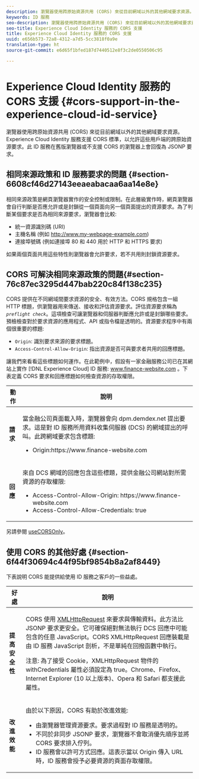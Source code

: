 ```yaml
---
description: 瀏覽器使用跨原始資源共用 (CORS) 來從目前網域以外的其他網域要求資源。Experience Cloud Identity 服務支援 CORS 標準，以允許這些用戶端的跨原始資源要求。此 ID 服務在舊版瀏覽器或不支援 CORS 的瀏覽器上會回復為 JSONP 要求。
keywords: ID 服務
seo-description: 瀏覽器使用跨原始資源共用 (CORS) 來從目前網域以外的其他網域要求資源。Experience Cloud Identity 服務支援 CORS 標準，以允許這些用戶端的跨原始資源要求。此 ID 服務在舊版瀏覽器或不支援 CORS 的瀏覽器上會回復為 JSONP 要求。
seo-title: Experience Cloud Identity 服務的 CORS 支援
title: Experience Cloud Identity 服務的 CORS 支援
uuid: e656b573-72a8-4312-a7d5-5cc3818f0a9e
translation-type: ht
source-git-commit: e6d65f1bfed187d7440512e8f3c2de0550506c95

---
```



# Experience Cloud Identity 服務的 CORS 支援 {#cors-support-in-the-experience-cloud-id-service}

瀏覽器使用跨原始資源共用 (CORS) 來從目前網域以外的其他網域要求資源。Experience Cloud Identity 服務支援 CORS 標準，以允許這些用戶端的跨原始資源要求。此 ID 服務在舊版瀏覽器或不支援 CORS 的瀏覽器上會回復為 JSONP 要求。

## 相同來源政策和 ID 服務要求的問題 {#section-6608cf46d27143eeaeabacaa6aa14e8e}

相同來源政策是網頁瀏覽器實作的安全控制或限制。在此層級實作時，網頁瀏覽器會自行判斷是否應允許或是封鎖從一個頁面向另一個頁面提出的資源要求。為了判斷某個要求是否為相同來源要求，瀏覽器會比較:

* 統一資源識別碼 (URI)
* 主機名稱 (例如 http://www.my-webpage-example.com)
* 連接埠號碼 (例如連接埠 80 和 440 用於 HTTP 和 HTTPS 要求)

如果兩個頁面共用這些特性則瀏覽器會允許要求，若不共用則封鎖資源要求。

## CORS 可解決相同來源政策的問題{#section-76c87ec3295d447bab220c84f138c235}

CORS 提供在不同網域間要求資源的安全、有效方法。CORS 規格包含一組 HTTP 標題，供瀏覽器用來傳送、接收和評估資源要求。評估資源要求稱為&#x200B;*`preflight check`*。這項檢查可讓瀏覽器和伺服器判斷應允許或是封鎖哪些要求。預檢檢查對於要求資源的應用程式、API 或指令檔是透明的。資源要求程序中有兩個很重要的標題:

* `Origin`: 識別要求來源的要求標題。
* `Access-Control-Allow-Origin`: 指出資源是否可與要求者共用的回應標題。

讓我們來看看這些標題如何運作。在此範例中，假設有一家金融服務公司已在其網站上實作 [!DNL Experience Cloud] ID 服務: www.finance-website.com 。下表定義 CORS 要求和回應標題如何檢查資源的存取權限。

<table id="table_B004ACF52B5A4D33B1DCF7EA77BE4E6D"> 
 <thead> 
  <tr> 
   <th colname="col1" class="entry"> 動作 </th> 
   <th colname="col2" class="entry"> 說明 </th> 
  </tr> 
 </thead>
 <tbody> 
  <tr> 
   <td colname="col1"> <p> <b>請求</b> </p> </td> 
   <td colname="col2"> <p>當金融公司頁面載入時，瀏覽器會向 <span class="codeph">dpm.demdex.net</span> 提出要求。這是對 ID 服務所用資料收集伺服器 (DCS) 的網域提出的呼叫。此跨網域要求包含標題: </p> <p> 
     <ul class="simplelist"> 
      <li> <span class="codeph"> Origin:https://www.finance-website.com</span> </li> 
     </ul> </p> </td> 
  </tr> 
  <tr> 
   <td colname="col1"> <p> <b>回應</b> </p> </td> 
   <td colname="col2"> <p>來自 DCS 網域的回應包含這些標題，提供金融公司網站對所需資源的存取權限: </p> <p> 
     <ul class="simplelist"> 
      <li> <span class="codeph"> Access-Control-Allow-Origin: https://www.finance-website.com</span> </li> 
      <li> <span class="codeph"> Access-Control-Allow-Credentials: true</span> </li> 
     </ul> </p> </td> 
  </tr> 
 </tbody> 
</table>

另請參閱 [useCORSOnly](../library/function-vars/use-cors-only.md#reference-8a9a143d838b48d6b23329b84b13e1fa)。

## 使用 CORS 的其他好處 {#section-6f44f30694c44f95bf9854b8a2af8449}

下表說明 CORS 能提供給使用 ID 服務之客戶的一些益處。

<table id="table_AEB51A263D454F90B66E8C8D0513CF79"> 
 <thead> 
  <tr> 
   <th colname="col1" class="entry"> 好處 </th> 
   <th colname="col2" class="entry"> 說明 </th> 
  </tr>
 </thead>
 <tbody> 
  <tr> 
   <td colname="col1"> <p><b>提高安全性</b> </p> </td> 
   <td colname="col2"> <p>CORS 使用 <a href="https://developer.mozilla.org/zh-TW/docs/Web/API/XMLHttpRequest" format="https" scope="external"> XMLHttpRequest</a> 來要求與傳輸資料。此方法比 JSONP 要求更安全。它可確保絕對無法執行 DCS 回應中可能包含的任意 JavaScript。CORS XMLHttpRequest 回應裝載是由 ID 服務 JavaScript 剖析，不是單純在回撥函數中執行。 </p> <p> <p>注意: 為了接受 Cookie，<span class="codeph">XMLHttpRequest</span> 物件的 <span class="codeph">withCredentials</span> 屬性必須設定為 <span class="codeph">true</span>。Chrome、Firefox、Internet Explorer (10 以上版本)、Opera 和 Safari 都支援此屬性。 </p> </p> </td> 
  </tr> 
  <tr> 
   <td colname="col1"> <p><b>改進效能</b> </p> </td> 
   <td colname="col2"> <p>由於以下原因，CORS 有助於改進效能: </p> 
    <ul id="ul_EC3A178003A94D70883B914050D7C464"> 
     <li id="li_F8B44352BFBB46CDBD07AE40B9F2D0EC">由瀏覽器管理資源要求。要求過程對 ID 服務是透明的。 </li> 
     <li id="li_C63E43A4CAB84210AB6A39100E5864BE">不同於非同步 JSONP 要求，瀏覽器不會取消優先順序並將 CORS 要求排入佇列。 </li> 
     <li id="li_1A2A15F591B84D1BAED3CFAB391EEBEC">ID 服務會以許可方式回應。這表示當以 <span class="codeph">Origin</span> 傳入 URL 時，ID 服務會授予必要資源的頁面存取權限。 </li> 
    </ul> </td> 
  </tr> 
 </tbody> 
</table>


